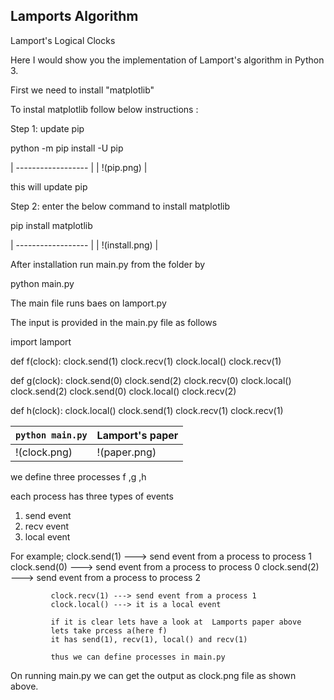 ## Lamports Algorithm
Lamport's Logical Clocks

Here I would show you the implementation of Lamport's algorithm in Python 3.

First we need to install "matplotlib"

To instal matplotlib follow below instructions :

Step 1: update pip

python -m pip install -U pip

| ------------------ |
| !(pip.png)   |

this will update pip


Step 2: enter the below command to install matplotlib

 pip install matplotlib
 
 | ------------------ |
 | !(install.png)   |

After installation run main.py from the folder
by

python main.py

The main file runs baes on lamport.py

The input is provided in the main.py file as follows

import lamport

def f(clock):
    clock.send(1)
    clock.recv(1)
    clock.local()
    clock.recv(1)

def g(clock):
    clock.send(0)
    clock.send(2)
    clock.recv(0)
    clock.local()
    clock.send(2)
    clock.send(0)
    clock.local()
    clock.recv(2)

def h(clock):
    clock.local()
    clock.send(1)
    clock.recv(1)
    clock.recv(1)



| `python main.py`   | Lamport's paper     |
| ------------------ | ------------------- |
| !(clock.png) | !(paper.png) |

we define three processes f ,g ,h

each process has three types of events
1) send event
2) recv event
3) local event 

For example; clock.send(1) ---> send event from a process to process 1
             clock.send(0) ---> send event from a process to process 0
             clock.send(2) ---> send event from a process to process 2
             
             clock.recv(1) ---> send event from a process 1
             clock.local() ---> it is a local event
             
             if it is clear lets have a look at  Lamports paper above
             lets take prcess a(here f)
             it has send(1), recv(1), local() and recv(1)
             
             thus we can define processes in main.py
             
 On running main.py we can get the output as clock.png file as shown above.
              
